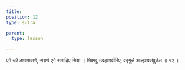 ```yaml
---
title: 
position: 12
type: sutra

parent:
  type: lesson

---
```


एगे चरे ठाणमासणे, सयणे एगे समाहिए सिया । 
भिक्खू उवहाणवीरिए, वइगुत्ते अज्झप्पसंवुडेल ॥ १२ ॥